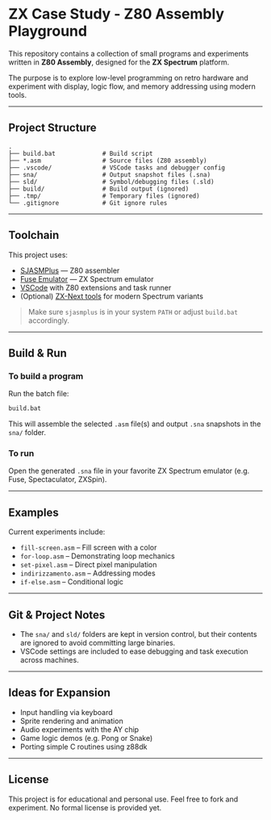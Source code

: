 # ZX Case Study - Z80 Assembly Playground

This repository contains a collection of small programs and experiments written in **Z80 Assembly**, designed for the **ZX Spectrum** platform.

The purpose is to explore low-level programming on retro hardware and experiment with display, logic flow, and memory addressing using modern tools.

---

## Project Structure

```
.
├── build.bat             # Build script
├── *.asm                 # Source files (Z80 assembly)
├── .vscode/              # VSCode tasks and debugger config
├── sna/                  # Output snapshot files (.sna)
├── sld/                  # Symbol/debugging files (.sld)
├── build/                # Build output (ignored)
├── .tmp/                 # Temporary files (ignored)
└── .gitignore            # Git ignore rules
```

---

## Toolchain

This project uses:

- [SJASMPlus](https://github.com/z00m128/sjasmplus) — Z80 assembler
- [Fuse Emulator](http://fuse-emulator.sourceforge.net/) — ZX Spectrum emulator
- [VSCode](https://code.visualstudio.com/) with Z80 extensions and task runner
- (Optional) [ZX-Next tools](https://github.com/tschak909/zx-next-tools) for modern Spectrum variants

> Make sure `sjasmplus` is in your system `PATH` or adjust `build.bat` accordingly.

---

## Build & Run

### To build a program

Run the batch file:

```cmd
build.bat
```

This will assemble the selected `.asm` file(s) and output `.sna` snapshots in the `sna/` folder.

### To run

Open the generated `.sna` file in your favorite ZX Spectrum emulator (e.g. Fuse, Spectaculator, ZXSpin).

---

## Examples

Current experiments include:

- `fill-screen.asm` – Fill screen with a color
- `for-loop.asm` – Demonstrating loop mechanics
- `set-pixel.asm` – Direct pixel manipulation
- `indirizzamento.asm` – Addressing modes
- `if-else.asm` – Conditional logic

---

## Git & Project Notes

- The `sna/` and `sld/` folders are kept in version control, but their contents are ignored to avoid committing large binaries.
- VSCode settings are included to ease debugging and task execution across machines.

---

## Ideas for Expansion

- Input handling via keyboard
- Sprite rendering and animation
- Audio experiments with the AY chip
- Game logic demos (e.g. Pong or Snake)
- Porting simple C routines using z88dk

---

## License

This project is for educational and personal use. Feel free to fork and experiment. No formal license is provided yet.
